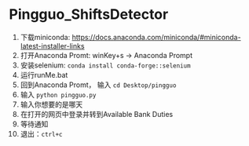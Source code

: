 # Pingguo_ShiftsDetector

1) 下载miniconda: https://docs.anaconda.com/miniconda/#miniconda-latest-installer-links
2) 打开Anaconda Promt: winKey+s -> Anaconda Prompt
3) 安装selenium: ```conda install conda-forge::selenium```
4) 运行runMe.bat
5) 回到Anaconda Promt， 输入 ```cd Desktop/pingguo```
6) 输入 ```python pingguo.py```
7) 输入你想要的是哪天
8) 在打开的网页中登录并转到Available Bank Duties
9) 等待通知
10) 退出：```ctrl+c```
